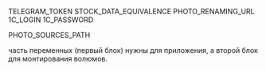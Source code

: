 TELEGRAM_TOKEN
STOCK_DATA_EQUIVALENCE
PHOTO_RENAMING_URL
1C_LOGIN
1C_PASSWORD

PHOTO_SOURCES_PATH

часть переменных (первый блок) нужны для приложения, а второй блок для монтирования волюмов.